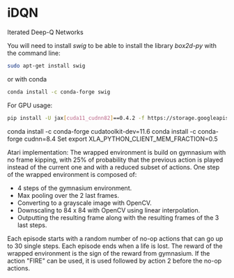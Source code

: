# iDQN
Iterated Deep-Q Networks


You will need to install _swig_ to be able to install the library _box2d-py_ with the command line:
```bash
sudo apt-get install swig
```
or with conda
```Bash
conda install -c conda-forge swig
```

For GPU usage:
```Bash
pip install -U jax[cuda11_cudnn82]==0.4.2 -f https://storage.googleapis.com/jax-releases/jax_cuda_releases.html
```

conda install -c conda-forge cudatoolkit-dev=11.6
conda install -c conda-forge cudnn=8.4
Set export XLA_PYTHON_CLIENT_MEM_FRACTION=0.5


Atari implementation:
The wrapped environment is build on gymnasium with no frame kipping, with 25% of probability that the previous action is played instead of the current one and with a reduced subset of actions. 
One step of the wrapped environment is composed of:
- 4 steps of the gymnasium environment.
- Max pooling over the 2 last frames.
- Converting to a grayscale image with OpenCV.
- Downscaling to 84 x 84 with OpenCV using linear interpolation.
- Outputting the resulting frame along with the resulting frames of the 3 last steps. 

Each episode starts with a random number of no-op actions that can go up to 30 single steps. Each episode ends when a life is lost. The reward of the wrapped environment is the sign of the reward from gymnasium. If the action "FIRE" can be used, it is used followed by action 2 before the no-op actions.